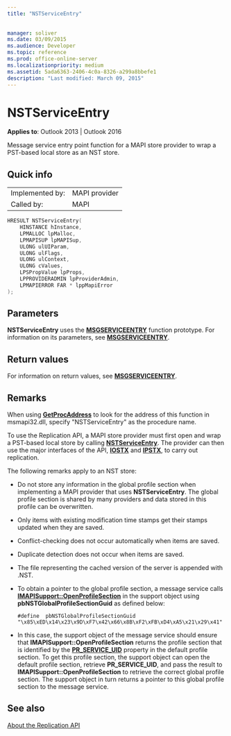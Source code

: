 ```yaml
---
title: "NSTServiceEntry"
 
 
manager: soliver
ms.date: 03/09/2015
ms.audience: Developer
ms.topic: reference
ms.prod: office-online-server
ms.localizationpriority: medium
ms.assetid: 5ada6363-2406-4c0a-8326-a299a8bbefe1
description: "Last modified: March 09, 2015"
---
```


# NSTServiceEntry

  
  
**Applies to**: Outlook 2013 | Outlook 2016 
  
Message service entry point function for a MAPI store provider to wrap a PST-based local store as an NST store. 
  
## Quick info

|||
|:-----|:-----|
|Implemented by:  <br/> |MAPI provider  <br/> |
|Called by:  <br/> |MAPI  <br/> |
   
```cpp
HRESULT NSTServiceEntry( 
    HINSTANCE hInstance,   
    LPMALLOC lpMalloc, 
    LPMAPISUP lpMAPISup, 
    ULONG ulUIParam, 
    ULONG ulFlags, 
    ULONG ulContext, 
    ULONG cValues, 
    LPSPropValue lpProps, 
    LPPROVIDERADMIN lpProviderAdmin, 
    LPMAPIERROR FAR * lppMapiError 
);
```

## Parameters

 **NSTServiceEntry** uses the **[MSGSERVICEENTRY](msgserviceentry.md)** function prototype. For information on its parameters, see **[MSGSERVICEENTRY](msgserviceentry.md)**. 
  
## Return values

For information on return values, see **[MSGSERVICEENTRY](msgserviceentry.md)**. 
  
## Remarks

When using **[GetProcAddress](https://msdn.microsoft.com/library/ms683212.aspx)** to look for the address of this function in msmapi32.dll, specify "NSTServiceEntry" as the procedure name. 
  
To use the Replication API, a MAPI store provider must first open and wrap a PST-based local store by calling **[NSTServiceEntry](nstserviceentry.md)**. The provider can then use the major interfaces of the API, **[IOSTX](iostxiunknown.md)** and **[IPSTX](ipstxiunknown.md)**, to carry out replication. 
  
The following remarks apply to an NST store:
  
- Do not store any information in the global profile section when implementing a MAPI provider that uses **NSTServiceEntry**. The global profile section is shared by many providers and data stored in this profile can be overwritten. 
    
- Only items with existing modification time stamps get their stamps updated when they are saved. 
    
- Conflict-checking does not occur automatically when items are saved.
    
-  Duplicate detection does not occur when items are saved. 
    
-  The file representing the cached version of the server is appended with .NST. 
    
- To obtain a pointer to the global profile section, a message service calls **[IMAPISupport::OpenProfileSection](imapisupport-openprofilesection.md)** in the support object using **pbNSTGlobalProfileSectionGuid** as defined below: 
    
  ```
  #define  pbNSTGlobalProfileSectionGuid "\x85\xED\x14\x23\x9D\xF7\x42\x66\x8B\xF2\xFB\xD4\xA5\x21\x29\x41"
  ```

- In this case, the support object of the message service should ensure that **IMAPISupport::OpenProfileSection** returns the profile section that is identified by the **[PR_SERVICE_UID](pidtagserviceuid-canonical-property.md)** property in the default profile section. To get this profile section, the support object can open the default profile section, retrieve **PR_SERVICE_UID**, and pass the result to **IMAPISupport::OpenProfileSection** to retrieve the correct global profile section. The support object in turn returns a pointer to this global profile section to the message service. 
    
## See also



[About the Replication API](about-the-replication-api.md)

